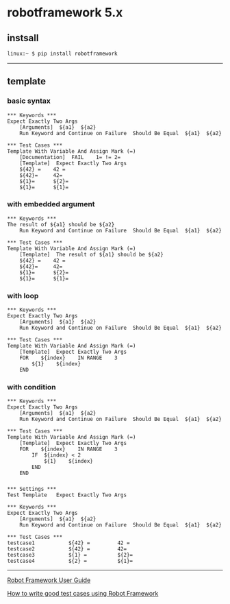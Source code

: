 # robotframework 5.x


## instsall

```bash
linux:~ $ pip install robotframework
```


---

## template

### basic syntax

```robot
*** Keywords ***
Expect Exactly Two Args
    [Arguments]  ${a1}  ${a2}
    Run Keyword and Continue on Failure  Should Be Equal  ${a1}  ${a2}

*** Test Cases ***
Template With Variable And Assign Mark (=)
    [Documentation]  FAIL    1= != 2=
    [Template]  Expect Exactly Two Args
    ${42} =    42 =
    ${42}=     42=
    ${1}=      ${2}=
    ${1}=      ${1}=
```


### with embedded argument

```robot
*** Keywords ***
The result of ${a1} should be ${a2}
    Run Keyword and Continue on Failure  Should Be Equal  ${a1}  ${a2}

*** Test Cases ***
Template With Variable And Assign Mark (=)
    [Template]  The result of ${a1} should be ${a2}
    ${42} =    42 =
    ${42}=     42=
    ${1}=      ${2}=
    ${1}=      ${1}=
```


### with loop

```robot
*** Keywords ***
Expect Exactly Two Args
    [Arguments]  ${a1}  ${a2}
    Run Keyword and Continue on Failure  Should Be Equal  ${a1}  ${a2}

*** Test Cases ***
Template With Variable And Assign Mark (=)
    [Template]  Expect Exactly Two Args
    FOR    ${index}    IN RANGE    3
        ${1}    ${index}
    END
```


### with condition

```robot
*** Keywords ***
Expect Exactly Two Args
    [Arguments]  ${a1}  ${a2}
    Run Keyword and Continue on Failure  Should Be Equal  ${a1}  ${a2}

*** Test Cases ***
Template With Variable And Assign Mark (=)
    [Template]  Expect Exactly Two Args
    FOR    ${index}    IN RANGE    3
        IF  ${index} < 2
            ${1}    ${index}
        END
    END
```


###

```robot
*** Settings ***
Test Template   Expect Exactly Two Args

*** Keywords ***
Expect Exactly Two Args
    [Arguments]  ${a1}  ${a2}
    Run Keyword and Continue on Failure  Should Be Equal  ${a1}  ${a2}

*** Test Cases ***
testcase1           ${42} =         42 =
testcase2           ${42} =         42=
testcase3           ${1} =          ${2}=
testcase4           ${2} =          ${1}=
```


---

[Robot Framework User Guide](https://robotframework.org/robotframework/latest/RobotFrameworkUserGuide.html)

[How to write good test cases using Robot Framework](https://github.com/robotframework/HowToWriteGoodTestCases/blob/master/HowToWriteGoodTestCases.rst)

